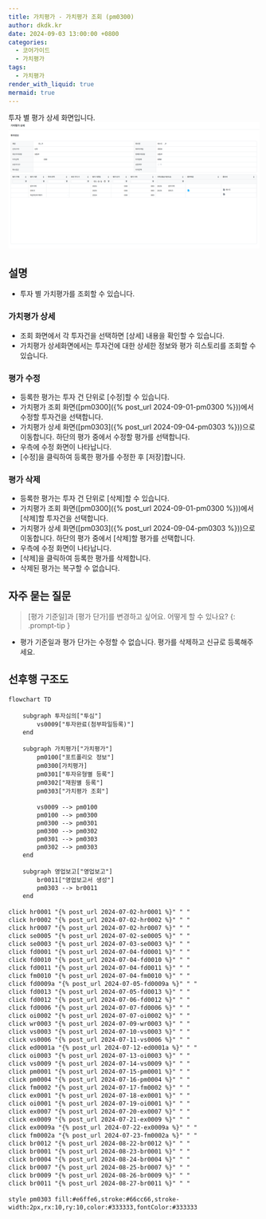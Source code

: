 ```yaml
---
title: 가치평가 - 가치평가 조회 (pm0300)
author: dkdk.kr
date: 2024-09-03 13:00:00 +0800
categories:
  - 코어가이드
  - 가치평가
tags:
  - 가치평가
render_with_liquid: true
mermaid: true
---
```

투자 별 평가 상세 화면입니다. 
![가치평가10](assets/img/Pasted%20image%2020250122152128.png)
## 설명
- 투자 별 가치평가를 조회할 수 있습니다.
### 가치평가 상세
- 조회 화면에서 각 투자건을 선택하면 [상세] 내용을 확인할 수 있습니다.
- 가치평가 상세화면에서는 투자건에 대한 상세한 정보와 평가 히스토리를 조회할 수 있습니다.
### 평가 수정
- 등록한 평가는 투자 건 단위로 [수정]할 수 있습니다.
- 가치평가 조회 화면([pm0300]({% post_url 2024-09-01-pm0300 %}))에서 수정할 투자건을 선택합니다.
- 가치평가 상세 화면([pm0303]({% post_url 2024-09-04-pm0303 %}))으로 이동합니다. 하단의 평가 중에서 수정할 평가를 선택합니다.
- 우측에 수정 화면이 나타납니다.
- [수정]을 클릭하여 등록한 평가를 수정한 후 [저장]합니다. 
### 평가 삭제
- 등록한 평가는 투자 건 단위로 [삭제]할 수 있습니다.
- 가치평가 조회 화면([pm0300]({% post_url 2024-09-01-pm0300 %}))에서 [삭제]할 투자건을 선택합니다.
- 가치평가 상세 화면([pm0303]({% post_url 2024-09-04-pm0303 %}))으로 이동합니다. 하단의 평가 중에서 [삭제]할 평가를 선택합니다.
- 우측에 수정 화면이 나타납니다.
- [삭제]을 클릭하여 등록한 평가를 삭제합니다.
- 삭제된 평가는 복구할 수 없습니다. 

## 자주 묻는 질문

> [평가 기준일]과 [평가 단가]를 변경하고 싶어요. 어떻게 할 수 있나요?
{: .prompt-tip }

- 평가 기준일과 평가 단가는 수정할 수 없습니다. 평가를 삭제하고 신규로 등록해주세요. 

## 선후행 구조도
```mermaid
flowchart TD

    subgraph 투자심의["투심"]
        vs0009["투자완료(첨부파일등록)"]
    end

    subgraph 가치평가["가치평가"]
	    pm0100["포트폴리오 정보"]
	    pm0300[가치평가]
        pm0301["투자유형별 등록"]
        pm0302["재원별 등록"]
        pm0303["가치평가 조회"]
        
        vs0009 --> pm0100
        pm0100 --> pm0300
	    pm0300 --> pm0301
        pm0300 --> pm0302
        pm0301 --> pm0303
        pm0302 --> pm0303       
    end

    subgraph 영업보고["영업보고"]
        br0011["영업보고서 생성"]
        pm0303 --> br0011
    end

click hr0001 "{% post_url 2024-07-02-hr0001 %}" " "
click hr0002 "{% post_url 2024-07-02-hr0002 %}" " "
click hr0007 "{% post_url 2024-07-02-hr0007 %}" " "
click se0005 "{% post_url 2024-07-02-se0005 %}" " "
click se0003 "{% post_url 2024-07-03-se0003 %}" " "
click fd0001 "{% post_url 2024-07-04-fd0001 %}" " "
click fd0010 "{% post_url 2024-07-04-fd0010 %}" " "
click fd0011 "{% post_url 2024-07-04-fd0011 %}" " "
click fm0010 "{% post_url 2024-07-04-fm0010 %}" " "
click fd0009a "{% post_url 2024-07-05-fd0009a %}" " "
click fd0013 "{% post_url 2024-07-05-fd0013 %}" " "
click fd0012 "{% post_url 2024-07-06-fd0012 %}" " "
click fd0006 "{% post_url 2024-07-07-fd0006 %}" " "
click oi0002 "{% post_url 2024-07-07-oi0002 %}" " "
click wr0003 "{% post_url 2024-07-09-wr0003 %}" " "
click vs0003 "{% post_url 2024-07-10-vs0003 %}" " "
click vs0006 "{% post_url 2024-07-11-vs0006 %}" " "
click ed0001a "{% post_url 2024-07-12-ed0001a %}" " "
click oi0003 "{% post_url 2024-07-13-oi0003 %}" " "
click vs0009 "{% post_url 2024-07-14-vs0009 %}" " "
click pm0001 "{% post_url 2024-07-15-pm0001 %}" " "
click pm0004 "{% post_url 2024-07-16-pm0004 %}" " "
click fm0002 "{% post_url 2024-07-17-fm0002 %}" " "
click ex0001 "{% post_url 2024-07-18-ex0001 %}" " "
click oi0001 "{% post_url 2024-07-19-oi0001 %}" " "
click ex0007 "{% post_url 2024-07-20-ex0007 %}" " "
click ex0009 "{% post_url 2024-07-21-ex0009 %}" " "
click ex0009a "{% post_url 2024-07-22-ex0009a %}" " "
click fm0002a "{% post_url 2024-07-23-fm0002a %}" " "
click br0012 "{% post_url 2024-08-22-br0012 %}" " "
click br0001 "{% post_url 2024-08-23-br0001 %}" " "
click br0004 "{% post_url 2024-08-24-br0004 %}" " "
click br0007 "{% post_url 2024-08-25-br0007 %}" " "
click br0009 "{% post_url 2024-08-26-br0009 %}" " "
click br0011 "{% post_url 2024-08-27-br0011 %}" " "

style pm0303 fill:#e6ffe6,stroke:#66cc66,stroke-width:2px,rx:10,ry:10,color:#333333,fontColor:#333333


```